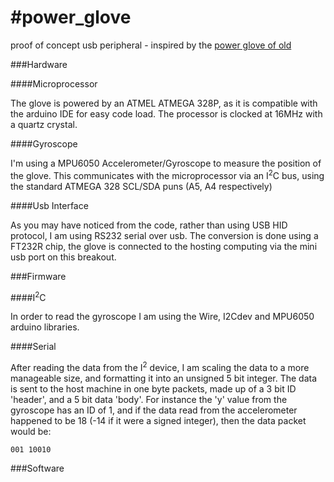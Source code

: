 #power_glove
===========

proof of concept usb peripheral - inspired by the [power glove of old](http://en.wikipedia.org/wiki/Power_Glove)

###Hardware

####Microprocessor

The glove is powered by an ATMEL ATMEGA 328P, as it is compatible with the arduino IDE for easy code load.
The processor is clocked at 16MHz with a quartz crystal.

####Gyroscope

I'm using a MPU6050 Accelerometer/Gyroscope to measure the position of the glove. This communicates with the microprocessor via an I<sup>2</sup>C bus, using the standard ATMEGA 328 SCL/SDA puns (A5, A4 respectively)

####Usb Interface

As you may have noticed from the code, rather than using USB HID protocol, I am using RS232 serial over usb.
The conversion is done using a FT232R chip, the glove is connected to the hosting computing via the mini usb port on this breakout.


###Firmware

####I<sup>2</sup>C

In order to read the gyroscope I am using the Wire, I2Cdev and MPU6050 arduino libraries.

####Serial

After reading the data from the I<sup>2</sup> device, I am scaling the data to a more manageable size, and formatting it into an unsigned 5 bit integer. The data is sent to the host machine in one byte packets, made up of a 3 bit ID 'header', and a 5 bit data 'body'. For instance the 'y' value from the gyroscope has an ID of 1, and if the data read from the accelerometer happened to be 18 (-14 if it were a signed integer), then the data packet would be:

    001 10010



###Software
